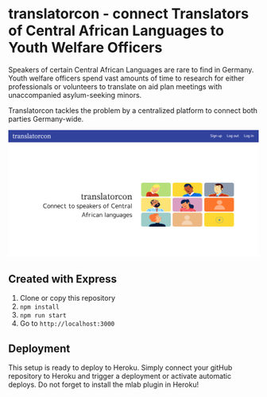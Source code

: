 # translatorcon - connect Translators of Central African Languages to Youth Welfare Officers

Speakers of certain Central African Languages are rare to find in Germany.
Youth welfare officers spend vast amounts of time to research for either professionals or volunteers to translate on aid plan meetings with unaccompanied asylum-seeking minors.

Translatorcon tackles the problem by a centralized platform to connect both parties Germany-wide.

![Screen Shot](https://github.com/AstiV/w6-project/blob/master/img/ScreenShot.png)

## Created with Express

1. Clone or copy this repository
2. `npm install`
3. `npm run start`
4. Go to `http://localhost:3000`

## Deployment

This setup is ready to deploy to Heroku.
Simply connect your gitHub repository to Heroku and trigger a deployment or activate automatic deploys.
Do not forget to install the mlab plugin in Heroku!
